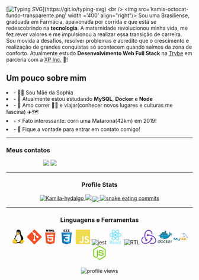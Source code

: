 [![Typing SVG](https://readme-typing-svg.herokuapp.com?font=verdana&color=%23036B52&size=22&width=350&lines=Ol%C3%A1%2C+Eu+sou+a+Kamis!;Welcome+to+my+Hub!)](https://git.io/typing-svg)
<br />
<img src='kamis-octocat-fundo-transparente.png' width ='400' align="right"/>
Sou uma Brasiliense, graduada em Farmácia, apaixonada por corrida e que está se redescobrindo na <strong>tecnologia</strong>. A maternidade revolucionou minha vida, me fez rever valores e me impulsionou a realizar essa transição de carreira. Sou movida a desafios, resolver problemas e acredito que o crescimento e realização de grandes conquistas só acontecem quando saímos da zona de conforto. Atualmente estudo <strong>Desenvolvimento Web Full Stack</strong> na <a href="https://betrybe.com">Trybe</a></li> em parceria com a <a href="https://www.xpinc.com/">XP Inc.</a></li> 🚀!

<h2><strong>Um pouco sobre mim</strong></h2>

<div align="center">
  <div align="left" style="display: inline_block">
    <li>- 👧🏼 Sou Mãe da Sophia</li>
    <li>- 🔭 Atualmente estou estudando <strong>MySQL</strong>, <strong>Docker</strong> e <strong>Node</strong> </li>
    <li>- 🤔 Amo correr 🏃‍♀️ e viajar(conhecer novos lugares e culturas me fascina) ✈️🗺️</li>
    <li>- ⚡ Fato interessante: corri uma Matarona(42km) em 2019!</li>
    <li>- 💬 Fique a vontade para entrar em contato comigo!</li>
  </div>
</div>

---

<h3><strong>Meus contatos</strong></h3>
<div style="margin-left: 100px" style="display: flex">
  <a href="https://www.linkedin.com/in/kamilahydalgo/" target="_blank"><img src="https://img.shields.io/badge/-LinkedIn-%230077B5?style=for-the-badge&logo=linkedin&logoColor=white" target="_blank"></a> 
  <a href = "mailto:kamilahydalgo@gmail.com"><img src="https://img.shields.io/badge/-Gmail-%23333?style=for-the-badge&logo=gmail&logoColor=white" target="_blank"></a>
</div>

---

<h3 align="center"><strong>Profile Stats</strong></h3>


<p align=center>
  <div align=center>
    <a href="https://github.com/Kamila-hydalgo" title="Kamila's profile">
      <img width=396 src="https://github-readme-streak-stats.herokuapp.com/?user=Kamila-hydalgo&theme=react&border=61dafb&hide_border=true" alt="Kamila-hydalgo" />
    </a>
    <a href="https://github.com/Kamila-hydalgo" title="Kamila's profile">
      <img width=396 src="https://github-readme-stats.vercel.app/api?username=Kamila-hydalgo&show_icons=true&theme=react&border_color=61dafb&hide_border=true" />
    </a>
    <a href="https://github.com/Kamila-hydalgo" title="Kamila's profile">
      <img width=325 align="center" src="https://github-readme-stats.vercel.app/api/top-langs/?username=Kamila-hydalgo&hide=c%23,powershell,Mathematica,Ruby,Objective-C,Objective-C%2b%2b,Cuda&title_color=61dafb&text_color=ffffff&icon_color=61dafb&bg_color=20232a&langs_count=8&layout=compact&border_color=61dafb&hide_border=true" />
    </a>
  <a href="https://github.com/Kamila-hydalgo/Kamila-hydalgo" title="Kamila's profile">
     <img src="https://github.com/Kamila-hydalgo/Kamila-hydalgo/blob/output/github-contribution-grid-snake.svg" alt="snake eating commits">
   <a/>
</div>

---

<h3 align="center"><strong>Linguagens e Ferramentas</strong></h3> 

<div align="center">
  <img src="https://raw.githubusercontent.com/devicons/devicon/master/icons/linux/linux-original.svg" alt="linux" width="40" height="40" />
  <img src="https://raw.githubusercontent.com/devicons/devicon/master/icons/git/git-original.svg" alt="git" width="40" height="40"/> 
  <img src="https://raw.githubusercontent.com/devicons/devicon/master/icons/html5/html5-original-wordmark.svg" alt="html5" width="40" height="40"/> 
  <img src="https://raw.githubusercontent.com/devicons/devicon/master/icons/css3/css3-original-wordmark.svg" alt="css3" width="40" height="40"/> 
  <img title="JavaScript" alt="JavaScript" height="40" width="40" src="https://raw.githubusercontent.com/devicons/devicon/master/icons/javascript/javascript-plain.svg">
  <img src="https://www.learnstorybook.com/intro-to-storybook/logo-jest.png" alt="jest" width="40" height="40" />
  <img src="https://raw.githubusercontent.com/devicons/devicon/master/icons/react/react-original-wordmark.svg" alt="react" width="40" height="40"/>
  <img src="https://testing-library.com/img/octopus-128x128.png" alt="RTL" width="40" height="40"/>
  <img src="https://raw.githubusercontent.com/devicons/devicon/master/icons/redux/redux-original.svg" alt="redux" width="40" height="40"/>
  <img src="https://raw.githubusercontent.com/devicons/devicon/master/icons/docker/docker-original-wordmark.svg" alt="docker" width="40" height="40"/>
  <img src="https://raw.githubusercontent.com/devicons/devicon/master/icons/mysql/mysql-original-wordmark.svg" alt="mysql" width="40" height="40"/>
  <img title="NodeJS" alt="NodeJS" height="40" width="40" src="https://raw.githubusercontent.com/devicons/devicon/master/icons/nodejs/nodejs-original.svg">
  
</div>

<br />

  <div align="center">
  <img src="https://komarev.com/ghpvc/?username=Kamila-hydalgo" alt="profile views" />
  </div>
